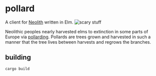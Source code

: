 pollard
=======
A client for [Neolith](https://github.com/dcwatson/neolith) written in Elm.
![scary stuff](https://i.imgur.com/WCaohvV.png)

Neolithic peoples nearly harvested elms to extinction in some parts of Europe via [pollarding](https://en.wikipedia.org/wiki/Pollarding). Pollards are trees grown and harvested in such a manner that the tree lives between harvests and regrows the branches.

building
--------

`cargo build`

